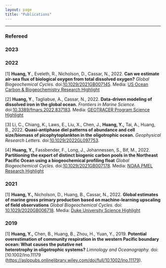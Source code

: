 ```yaml
---
layout: page
title: "Publications"
---
```


---

### Refereed

### 2023


### 2022
[1] **Huang, Y**., Eveleth, R., Nicholson, D., Cassar, N., 2022. **Can we estimate air-sea flux of biological oxygen from total dissolved oxygen?** *Global Biogeochemical Cycles.* doi:[10.1029/2021GB007145](https://agupubs.onlinelibrary.wiley.com/doi/abs/10.1029/2021GB007145). Media: [US Ocean Carbon & Biogeochemistry Research Highlight](https://www.us-ocb.org/reconstruct-airseaflux-biological-oxygen/)

[2] **Huang, Y**., Tagliabue, A., Cassar, N., 2022. **Data-driven modeling of dissolved iron in the global ocean.** *Frontiers in Marine Science.* doi:[10.3389/fmars.2022.837183](https://www.frontiersin.org/articles/10.3389/fmars.2022.837183/full). Media: [GEOTRACER Program Science Highlight](https://www.geotraces.org/machine-learning-approach-led-to-the-first-iron-climatology/)

[3] Li, C., Chiang, K., Laws, E., Liu, X., Chen, J., **Huang, Y.,** Tai, A., Huang, B., 2022. **Quasi-antiphase diel
      patterns of abundance and cell size/biomass of picophytoplankton in the oligotrophic ocean.** *Geophysical Research Letters.* doi:[10.1029/2022GL097753](https://agupubs.onlinelibrary.wiley.com/doi/10.1029/2022GL097753). 

[4] **Huang, Y.,** Fassbender, F., Long, J., Johannessen, S., Bif, M., 2022. **Partitioning the export of distinct biogenic carbon pools in the Northeast Pacific Ocean using a biogeochemical profiling float** *Global Biogeochemical Cycles.* doi:[10.1029/2021GB007178](https://agupubs.onlinelibrary.wiley.com/doi/full/10.1029/2021GB007178). Media: [NOAA PMEL Research Highlight](https://www.pmel.noaa.gov/featured-publication/biogeochemical-profiling-float-tracks-export-distinct-carbon-pools-northeast)

### 2021
[1] **Huang, Y.,** Nicholson, D., Huang, B., Cassar, N., 2022. **Global estimates of marine gross primary production based on machine‐learning upscaling of field observations** *Global Biogeochemical Cycles.* doi:[ 10.1029/2020GB006718](https://agupubs.onlinelibrary.wiley.com/doi/full/10.1029/2020GB006718). Media: [Duke University Science Highlight](https://nicholas.duke.edu/news/study-yields-new-estimates-marine-primary-production-key-cog-global-carbon-cycle)


### 2019
[1] **Huang, Y.,** Chen, B., Huang, B., Zhou, H., Yuan, Y., 2019. **Potential overestimation of 
 community respiration in the western Pacific boundary ocean: What causes the putative net   
 heterotrophy in oligotrophic systems?** *Limnology and Oceanography.* doi:[10.1002/lno.11179 (https://aslopubs.onlinelibrary.wiley.com/doi/full/10.1002/lno.11179). 



